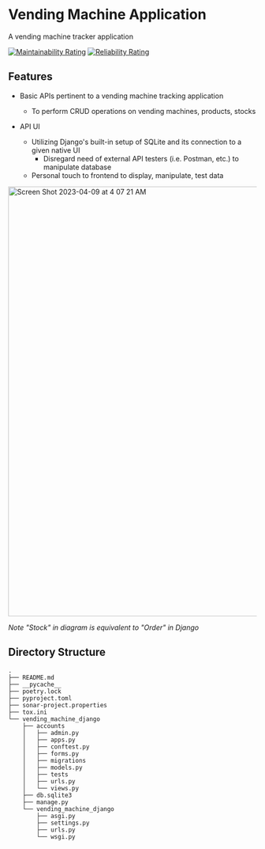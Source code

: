 # Vending Machine Application
A vending machine tracker application



[![Maintainability Rating](https://sonarcloud.io/api/project_badges/measure?project=qwertybee_vending_machine_app&metric=sqale_rating)](https://sonarcloud.io/summary/new_code?id=qwertybee_vending_machine_app)    [![Reliability Rating](https://sonarcloud.io/api/project_badges/measure?project=qwertybee_vending_machine_app&metric=reliability_rating)](https://sonarcloud.io/summary/new_code?id=qwertybee_vending_machine_app)

## Features
- Basic APIs pertinent to a vending machine tracking application
  - To perform CRUD operations on vending machines, products, stocks

- API UI
  - Utilizing Django's built-in setup of SQLite and its connection to a given native UI
    - Disregard need of external API testers (i.e. Postman, etc.) to manipulate database
  - Personal touch to frontend to display, manipulate, test data

<img width="869" alt="Screen Shot 2023-04-09 at 4 07 21 AM" src="https://user-images.githubusercontent.com/56635619/230742580-150d171b-0f93-4995-b22a-85111ef63dc6.png">

*Note "Stock" in diagram is equivalent to "Order" in Django*

## Directory Structure
```
.
├── README.md
├── __pycache__
├── poetry.lock 
├── pyproject.toml 
├── sonar-project.properties 
├── tox.ini 
└── vending_machine_django 
    ├── accounts
    │   ├── admin.py
    │   ├── apps.py
    │   ├── conftest.py
    │   ├── forms.py
    │   ├── migrations
    │   ├── models.py
    │   ├── tests
    │   ├── urls.py
    │   └── views.py
    ├── db.sqlite3
    ├── manage.py
    └── vending_machine_django
        ├── asgi.py
        ├── settings.py
        ├── urls.py
        └── wsgi.py
```

